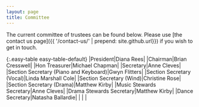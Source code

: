 ```yaml
---
layout: page
title: Committee
---
```


The current committee of trustees can be found below. Please use [the contact us page]({{ '/contact-us/' | prepend: site.github.url}}) if you wish to get in touch.

{:.easy-table easy-table-default}
|President|Diana Rees|
|Chairman|Brian Cresswell|
|Hon Treasurer|Michael Chapman|
|Secretary|Anne Cleves|
|Section Secretary (Piano and Keyboard)|Gwyn Flitters|
|Section Secretary (Vocal)|Linda Marshall Cole|
|Section Secretary (Wind)|Christine Rose|
|Section Secretary (Drama)|Matthew Kirby|
|Music Stewards Secretary|Anne Cleves|
|Drama Stewards Secretary|Matthew Kirby|
|Dance Secretary|Natasha Ballardie|
| | |